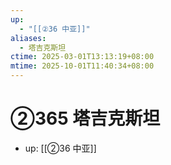 ```yaml
---
up:
  - "[[②36 中亚]]"
aliases:
  - 塔吉克斯坦
ctime: 2025-03-01T13:13:19+08:00
mtime: 2025-10-01T11:40:34+08:00
---
```


# ②365 塔吉克斯坦

- up: [[②36 中亚]]
